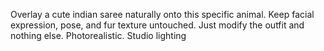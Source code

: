 Overlay a cute indian saree naturally onto this specific animal. Keep facial expression, pose, and fur texture untouched. Just modify the outfit and nothing else. Photorealistic. Studio lighting
